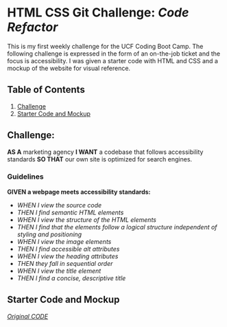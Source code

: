 # **HTML CSS Git Challenge**: *Code Refactor*
This is my first weekly challenge for the UCF Coding Boot Camp. The following challenge is expressed in the form of an on-the-job ticket and the focus is accessibility. I was given a starter code with HTML and CSS and a mockup of the website for visual reference. 

## **Table of Contents**

1. [Challenge](https://github.com/iiTONELOC/codeRefactor/blob/master/README.md#challenge)
2. [Starter Code and Mockup](https://github.com/iiTONELOC/codeRefactor/blob/master/README.md#starter-code-and-mockup)

## **Challenge:**
__AS A__ marketing agency
__I WANT__ a codebase that follows accessibility standards
__SO THAT__ our own site is optimized for search engines.

### **Guidelines** ###
__GIVEN a webpage meets accessibility standards:__

* _WHEN I view the source code_
* _THEN I find semantic HTML elements_
* _WHEN I view the structure of the HTML elements_
* _THEN I find that the elements follow a logical structure independent of styling and positioning_
* _WHEN I view the image elements_
* _THEN I find accessible alt attributes_
* _WHEN I view the heading attributes_
* _THEN they fall in sequential order_
* _WHEN I view the title element_
* _THEN I find a concise, descriptive title_

## **Starter Code and Mockup**

[*Original CODE*](https://github.com/iiTONELOC/codeRefactor/blob/master/assets/startercode)
